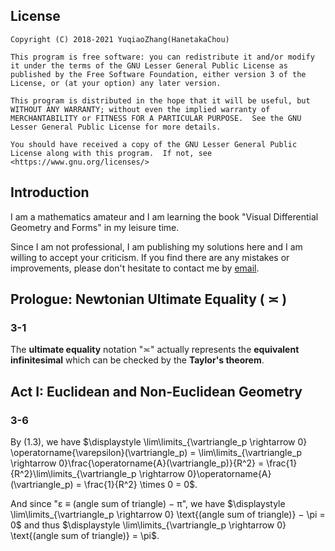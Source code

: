 ## License  

```  
Copyright (C) 2018-2021 YuqiaoZhang(HanetakaChou)

This program is free software: you can redistribute it and/or modify it under the terms of the GNU Lesser General Public License as published by the Free Software Foundation, either version 3 of the License, or (at your option) any later version.

This program is distributed in the hope that it will be useful, but WITHOUT ANY WARRANTY; without even the implied warranty of MERCHANTABILITY or FITNESS FOR A PARTICULAR PURPOSE.  See the GNU Lesser General Public License for more details.

You should have received a copy of the GNU Lesser General Public License along with this program.  If not, see <https://www.gnu.org/licenses/>
```  
## Introduction  

I am a mathematics amateur and I am learning the book "Visual Differential Geometry and Forms" in my leisure time.  

Since I am not professional, I am publishing my solutions here and I am willing to accept your criticism. If you find there are any mistakes or improvements, please don't hesitate to contact me by [email](mailto:HanetakaChou@outlook.com).  


## Prologue: Newtonian Ultimate Equality ( ≍ )

### 3-1  
The **ultimate equality** notation "≍" actually represents the **equivalent infinitesimal** which can be checked by the **Taylor's theorem**.  


## Act I: Euclidean and Non-Euclidean Geometry

### 3-6

By (1.3), we have $\displaystyle \lim\limits_{\vartriangle_p \rightarrow 0} \operatorname{\varepsilon}(\vartriangle_p) = \lim\limits_{\vartriangle_p \rightarrow 0}\frac{\operatorname{A}(\vartriangle_p)}{R^2} = \frac{1}{R^2}\lim\limits_{\vartriangle_p \rightarrow 0}\operatorname{A}(\vartriangle_p) = \frac{1}{R^2} \times 0 = 0$.  

And since "ε ≡ (angle sum of triangle) − π", we have $\displaystyle \lim\limits_{\vartriangle_p \rightarrow 0} \text{(angle sum of triangle)} − \pi = 0$ and thus $\displaystyle \lim\limits_{\vartriangle_p \rightarrow 0} \text{(angle sum of triangle)} = \pi$.

